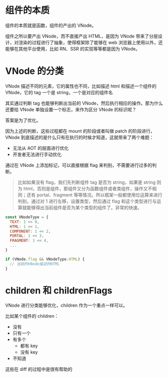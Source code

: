 # 组件的本质

组件的本质就是函数，组件的产出的 VNode。

组件之所以要产出 VNode，而不直接产出 HTML，是因为 VNode 带来了分层设计，对渲染的过程进行了抽象，使得框架除了能够在 web 浏览器上使用以外，还能够在其他平台使用，比如 RN、SSR 的实现等等都是因为 VNode。

# VNode 的分类

VNode 描述不同的元素，它的属性也不同，比如描述 html 和描述一个组件的 VNode，它的 tag 一个是 string，一个是对应的组件名

其实通过判断 tag 也能够判断出当前的 VNode，然后执行相应的操作。那为什么还要给 VNode 单独设置一个标志，来作为区分 VNode 的标识呢？

答案是为了优化。

因为上述的判断，这些过程都在 mount 的阶段或者叫做 patch 的阶段进行，VNode 到底描述的是什么只有在执行的时候才知道，这就带来了两个难题：

- 无法从 AOT 的层面进行优化
- 开发者无法进行手动优化

通过在 VNode 上添加标记，可以直接根据 flag 来判别，不需要进行过多的判断。

> 比如如果没有 flag，我们先判断组件 tag 是否为 string，如果是 string 则为 html，否则是组件，那组件又分为函数组件或者类组件，操作又不相同；还有 portal、fragment 等等情况。所以框架一般都使用位运算来进行判别，通过对 1 进行左移，设置类型，然后通过 flag 和这个类型进行与运算就能够得出当前组件是否为某个类型的组件了。非常的快速。

```js
const VNodeType = {
  TEXT: 1 << 0,
  HTML: 1 << 1,
  COMPONENT: 1 << 2,
  PORTAL: 1 << 3,
  FRAGMENT: 1 << 4,
  ...
}

if (VNode.flag && VNodeType.HTML) {
  // 当前的VNode描述的HTML
}
```

# children 和 childrenFlags

VNode 进行分类能够优化，children 作为一个重点一样可以。

比如某个组件的 children：

- 没有
- 只有一个
- 有多个
  - 都有 key
  - 没有 key
- 不知道

这些在 diff 的过程中是很有帮助的
